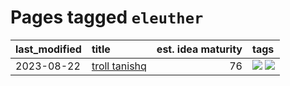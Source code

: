 # Pages tagged `eleuther`

|last_modified|title|est. idea maturity|tags
|:---|:---|---:|:---|
|2023-08-22|[troll tanishq](../troll_tanishq.md)|76|[![](https://img.shields.io/badge/tag-eleuther-418eb4)](../tags/eleuther.md) [![](https://img.shields.io/badge/tag-trash-5e378d)](../tags/trash.md)|